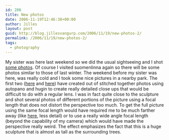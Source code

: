 ```yaml
---
id: 206
title: New photos
date: 2006-11-19T12:46:38+00:00
author: Jilles
layout: post
guid: http://blog.jillesvangurp.com/2006/11/19/new-photos-2/
permalink: /2006/11/19/new-photos-2/
tags:
  - photography
---
```

My sister was here last weekend so we did the usual sightseeing and I shot <a href="http://photos.jillesvangurp.com/Album/2006/2006-13%20Autumn%20and%20Aukje/index.html">some photos</a>. Of course I visited suomenlinna again so there will be some photos similar to those of last winter.
The weekend before my sister was here, was really cold and I took some nice pictures in a nearby park. The first two (<a href="http://photos.jillesvangurp.com/Album/2006/2006-13%20Autumn%20and%20Aukje/composed.jpg">here</a> and <a href="http://photos.jillesvangurp.com/Album/2006/2006-13%20Autumn%20and%20Aukje/composed2.jpg">here</a>) have created out of stitched together photos using autopano and hugin to create really detailed close ups that would be difficult to do with a regular lens. I was in fact quite close to the sculpture and shot several photos of different portions of the picture using a focal length that does not distort the perspective too much. To get the full picture using the same focal length would have required me to be much farther away (like <a href="http://photos.jillesvangurp.com/Album/2006/2006-13%20Autumn%20and%20Aukje/IMG_1219.jpg">here</a>, less detail) or to use a really wide angle focal length (beyond the capability of my camera) which would have made the perspective really weird. The effect emphasizes the fact that this is a huge sculpture that is almost as tall as the surrounding trees.